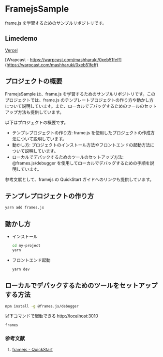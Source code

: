 # FramejsSample

frame.js を学習するためのサンプルリポジトリです。

## Limedemo

[Vercel](https://framejs-sample.vercel.app/frames)

[Wrapcast - https://warpcast.com/mashharuki/0xeb51feff](https://warpcast.com/mashharuki/0xeb51feff)

## プロジェクトの概要

FramejsSample は、frame.js を学習するためのサンプルリポジトリです。このプロジェクトでは、frame.js のテンプレートプロジェクトの作り方や動かし方について説明しています。また、ローカルでデバッグするためのツールのセットアップ方法も提供しています。

以下はプロジェクトの概要です。

- テンプレプロジェクトの作り方: frame.js を使用したプロジェクトの作成方法について説明しています。
- 動かし方: プロジェクトのインストール方法やフロントエンドの起動方法について説明しています。
- ローカルでデバックするためのツールのセットアップ方法: @frames.js/debugger を使用してローカルでデバッグするための手順を説明しています。

参考文献として、framejs の QuickStart ガイドへのリンクも提供しています。

## テンプレプロジェクトの作り方

```bash
yarn add frames.js
```

## 動かし方

- インストール

  ```bash
  cd my-project
  yarn
  ```

- フロントエンド起動

  ```bash
  yarn dev
  ```

## ローカルでデバックするためのツールをセットアップする方法

```bash
npm install -g @frames.js/debugger
```

以下コマンドで起動できる [http://localhost:3010](http://localhost:3010)

```bash
frames
```

### 参考文献

1. [framejs - QuickStart](https://framesjs.org/#quickstart)
